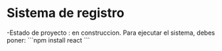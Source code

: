 <h1> Sistema de registro </h1>
-Estado de proyecto : en construccion.
Para ejecutar el sistema, debes poner:
```npm install react ```
